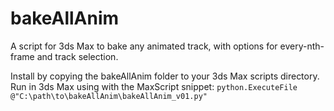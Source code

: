 # bakeAllAnim
A script for 3ds Max to bake any animated track, with options for every-nth-frame and track selection.

Install by copying the bakeAllAnim folder to your 3ds Max scripts directory.
Run in 3ds Max using with the MaxScript snippet:
`python.ExecuteFile @"C:\path\to\bakeAllAnim\bakeAllAnim_v01.py"`
